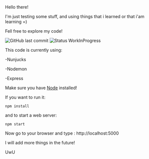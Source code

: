 Hello there!

I'm just testing some stuff, and using things that i learned or that i'am learning =) 

Fell free to explore my code!

![GitHub last commit](https://img.shields.io/github/last-commit/Steven-exe/minhapagina)
![Status WorkInProgress](https://img.shields.io/badge/Status-Work%20in%20Progress-blueviolet)

This code is currently using:

-Nunjucks

-Nodemon

-Express

Make sure you have <a href="https://nodejs.org/en/">Node</a> installed!

If you want to run it:

```
npm install
```
and to start a web server:

```
npm start
```

Now go to your browser and type : http://localhost:5000

I will add more things in the future!

UwU
